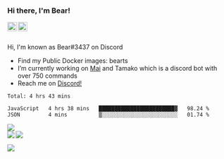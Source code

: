 ### Hi there, I'm Bear!

<a href="https://support.tamako.tech/">
  <img align="left" alt="Tamako Bot's Support Server" width="21px" src="https://raw.githubusercontent.com/anuraghazra/anuraghazra/master/assets/discord-round.svg" />
</a>
<a href="https://skyfallen.org/">
  <img align="left" alt="theskyfallen.com" width="21px" src="https://avatars.githubusercontent.com/u/68555937?s=200&v=4" />
</a>

<br />
<br />

Hi, I'm known as Bear#3437 on Discord
- Find my Public Docker images: bearts
- I’m currently working on [Mai](https://github.com/maisans-maid/mai) and Tamako which is a discord bot with over 750 commands
- Reach me on [Discord!](https://support.tamako.tech)

<!--START_SECTION:waka-->
```text
Total: 4 hrs 43 mins

JavaScript   4 hrs 38 mins   ████████████████████████▓   98.24 % 
JSON         4 mins          ▒░░░░░░░░░░░░░░░░░░░░░░░░   01.74 % 
```
<!--END_SECTION:waka-->
<a href="https://discord.com/users/397338324328775680">
        <img src="https://lanyard-profile-readme.vercel.app/api/397338324328775680?borderRadius=25px" />
</a>
<br>
<a href="https://github.com/BearTS">
  <img src="https://github-readme-stats.vercel.app/api?username=bearts&count_private=true&show_icons=true&theme=bear" />
</a>
</a>
  <img align="left" src="http://github-readme-streak-stats.herokuapp.com/?user=bearts&theme=bear" />


![](https://hit.yhype.me/github/profile?user_id=65192718)
